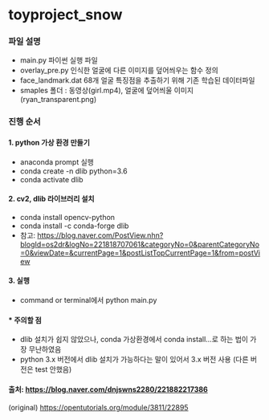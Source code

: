 # toyproject_snow

### 파일 설명
- main.py 파이썬 실행 파일
- overlay_pre.py 인식한 얼굴에 다른 이미지를 덮어씌우는 함수 정의
- face_landmark.dat 68개 얼굴 특징점을 추출하기 위해 기존 학습된 데이터파일
- smaples 폴더 : 동영상(girl.mp4), 얼굴에 덮어씌울 이미지(ryan_transparent.png)

### 진행 순서
#### 1. python 가상 환경 만들기
- anaconda prompt 실행
- conda create -n dlib python=3.6
- conda activate dlib
#### 2. cv2, dlib 라이브러리 설치
- conda install opencv-python
- conda install -c conda-forge dlib
- 참고: https://blog.naver.com/PostView.nhn?blogId=os2dr&logNo=221818707061&categoryNo=0&parentCategoryNo=0&viewDate=&currentPage=1&postListTopCurrentPage=1&from=postView
#### 3. 실행
- command or terminal에서 python main.py

#### * 주의할 점
- dlib 설치가 쉽지 않았으나, conda 가상환경에서 conda install...로 하는 법이 가장 무난하였음
- python 3.x 버전에서 dlib 설치가 가능하다는 말이 있어서 3.x 버전 사용 (다른 버전은 test 안했음)

#### 출처: https://blog.naver.com/dnjswns2280/221882217386
(original) https://opentutorials.org/module/3811/22895

